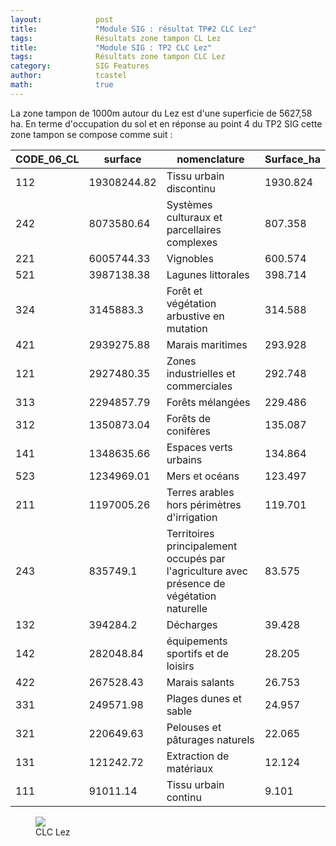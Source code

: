 ```yaml
---
layout:            post
title:             "Module SIG : résultat TP#2 CLC Lez"
tags:              Résultats zone tampon CL Lez 
title:             "Module SIG : TP2 CLC Lez"
tags:              Résultats zone tampon CLC Lez 
category:          SIG Features
author:            tcastel
math:              true
---
```


La zone tampon de 1000m autour du Lez est d'une superficie de 5627,58 ha. En terme d'occupation du sol et en réponse au point 4 du TP2 SIG cette zone tampon se compose comme suit :

CODE_06_CL  |  surface      |  nomenclature                                                                                  |  Surface_ha
------------|---------------|----------------------------------------------------------------------------------------------|------------
112         |  19308244.82  |  Tissu urbain discontinu                                                                     |  1930.824
242         |  8073580.64   |  Systèmes culturaux et parcellaires complexes                                                |  807.358
221         |  6005744.33   |  Vignobles                                                                                   |  600.574
521         |  3987138.38   |  Lagunes littorales                                                                          |  398.714
324         |  3145883.3    |  Forêt et végétation arbustive en mutation                                                   |  314.588
421         |  2939275.88   |  Marais maritimes                                                                            |  293.928
121         |  2927480.35   |  Zones industrielles et commerciales                                                         |  292.748
313         |  2294857.79   |  Forêts mélangées                                                                            |  229.486
312         |  1350873.04   |  Forêts de conifères                                                                         |  135.087
141         |  1348635.66   |  Espaces verts urbains                                                                       |  134.864
523         |  1234969.01   |  Mers et océans                                                                              |  123.497
211         |  1197005.26   |  Terres arables hors périmètres d'irrigation                                                 |  119.701
243         |  835749.1     |  Territoires principalement occupés par l'agriculture avec présence de végétation naturelle  |  83.575
132         |  394284.2     |  Décharges                                                                                   |  39.428
142         |  282048.84    |  équipements sportifs et de loisirs                                                          |  28.205
422         |  267528.43    |  Marais salants                                                                              |  26.753
331         |  249571.98    |  Plages dunes et sable                                                                       |  24.957
321         |  220649.63    |  Pelouses et pâturages naturels                                                              |  22.065
131         |  121242.72    |  Extraction de matériaux                                                                     |  12.124
111         |  91011.14     |  Tissu urbain continu                                                                        |  9.101

<figure class="center">
   <img src="{{ "/media/imgis/Lez.jpg#center" | absolute_url }}" />
      <figcaption>CLC Lez </figcaption>
</figure>

